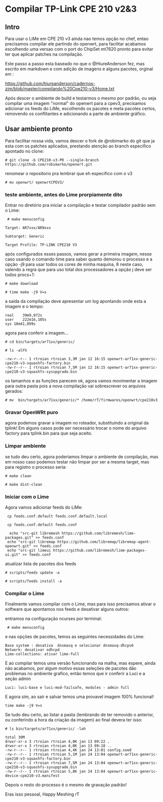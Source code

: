 #  Compilar TP-Link CPE 210 v2&3 

## Intro
Para usar o LiMe em CPE 210 v3 ainda nao temos opção no chef, entao precisamos compilar ele partindo do openwrt, para facilitar acabamos  escolhendo uma versao com o port do ChipSet mt7620 pronto para evitar ter que aplicar patches na compilação. 

Este passo a passo esta baseado no que o  @HiureAnderson fez, mas escrito em markdown e com adição de imagens e alguns pacotes, orginal em :

https://github.com/hiureanderson/cadernos-zim/blob/master/compilando%20Cpe210-v3/Home.txt

Após descer o ambiente de build e testarmos o mesmo por padrão, ou seja compilar uma imagem "normal" do openwrt para a cpev3, precisamos adicionar os feeds do LiMe, escolhendo os pacotes e meta pacotes certos, removendo os conflitantes e adicionando a parte de ambiente gráfico.

## Usar ambiente pronto

Para facilitar nossa vida, vamos descer o fork de @robimarko do git que ja esta com os patches aplicados,  prestando atenção ao branch especifico apontado no clone:

	# git clone -b CPE210-v3-PR --single-branch https://github.com/robimarko/openwrt.git

renomear o repositorio pra lembrar que eh especifico com o v3

	# mv openwrt/ openwrtCPEV3/

### teste ambiente, antes do Lime prorpiamente dito

Entrar no diretório pra iniciar a compilação e testar compilador padrão sem o Lime:

	 # make menuconfig

```
Target: AR7xxx/AR9xxx

Subtarget: Generic

Target Profile: TP-LINK CPE210 V3
```

após configurados esses passos, vamos gerar a primeira imagem, nesse caso usando o comando time para saber quanto demorou o processo e a opção -j9 para usar todos os cores de minha maquina, 8 neste caso, valendo a regra que para uso total dos processadores a opção j deve ser todos procs+1:

	# make download

	# time make -j9 V=s

a saída da compilação deve apresentar um log apontando onde esta a imagem e o tempo:

```
real	39m9,072s
user	222m16,105s
sys	18m41,099s
```

agora para conferir a imagem...

	# cd bin/targets/ar71xx/generic/

	# ls -alFh

```
-rw-r--r-- 1 rtroian rtroian 3,3M jan 12 16:15 openwrt-ar71xx-generic-cpe210-v3-squashfs-factory.bin
-rw-r--r-- 1 rtroian rtroian 7,5M jan 12 16:15 openwrt-ar71xx-generic-cpe210-v3-squashfs-sysupgrade.bin
```

os tamanhos e as funções parecem ok, agora vamos movimentar a imagem para outra pasta pois a nova compilação vai sobrescrever os arquivos gerados:

	# mv  bin/targets/ar71xx/generic/* /home/rT/firmwares/openwrt/cpe210v3

### Gravar OpenWRt puro

agora podemos gravar a imagem no roteador, substituindo a original da tplink! Em alguns casos pode ser necessário trocar o nome do arquivo factory para tplink.bin para que seja aceito.


### Limpar ambiente
se tudo deu certo, agora poderiamos limpar o ambiente de compilação, mas em nosso caso podemos testar não limpar por ser a mesma target, mas para registro o processo  seria:

	# make clean
	
	# make dist-clean


### Iniciar com o Lime

Agora vamos adicionar feeds do LiMe:

	 cp feeds.conf.default feeds.conf.default.local
	
	 cp feeds.conf.default feeds.conf
	
	  echo "src-git libremesh https://github.com/libremesh/lime-packages.git" >> feeds.conf
	 echo "src-git libremap https://github.com/libremap/libremap-agent-openwrt.git" >> feeds.conf
	 echo "src-git limeui https://github.com/libremesh/lime-packages-ui.git" >> feeds.conf

atualizar lista de pacotes dos feeds

	# scripts/feeds update -a
	
	# scripts/feeds install -a


### Compilar o Lime
Finalmente vamos compilar com o Lime, mas para isso precisamos ativar o software que  apontamos nos feeds e desativar alguns outros:

entramos na configuração  ncurses por terminal:

	 # make menuconfig

e nas opções de pacotes, temos as seguintes necessidades do Lime:

	Base system : desativa  dnsmasq e selecionar dnsmasq-dhcpv6 
	Network: desativar odhcpd
 	Lime-collections: ativar lime-full 

E ao compilar temos uma versão funcionando na malha, mas espere, ainda não acabamos, por algum motivo essas seleções de pacotes dão problemas no ambiente grafico, então temos que ir conferir a Luci e a seção admin

	Luci: luci-base e luci-mod-failsafe, modules - admin full

E agora sim, ao sair e salvar temos  uma provavel imagem 100% funcional!
	
	time make -j9 V=s

Se tudo deu certo, ao listar a pasta (lembrando de ter removido o anterior, ou conferindo a hora da criação da imagem) ao final devera ter isso:

	# ls bin/targets/ar71xx/generic/ -lah

```
total 30M
drwxr-xr-x 3 rtroian rtroian 4,0K jan 13 09:22 .
drwxr-xr-x 3 rtroian rtroian 4,0K jan 13 09:18 ..
-rw-r--r-- 1 rtroian rtroian 4,4K jan 24 13:01 config.seed
-rw-r--r-- 1 rtroian rtroian 5,1M jan 24 13:04 openwrt-ar71xx-generic-cpe210-v3-squashfs-factory.bin
-rw-r--r-- 1 rtroian rtroian 7,5M jan 24 13:04 openwrt-ar71xx-generic-cpe210-v3-squashfs-sysupgrade.bin
-rw-r--r-- 1 rtroian rtroian 5,8K jan 24 13:04 openwrt-ar71xx-generic-device-cpe210-v3.manifest
```

Depois o resto do processo é o mesmo de gravação padrão!

Eras isso pessoal, 
Happy Meshing
rT
